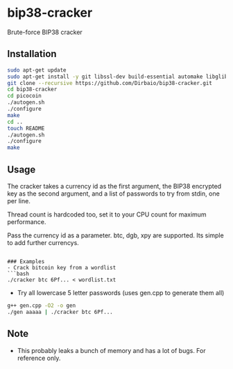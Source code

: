 # bip38-cracker

Brute-force BIP38 cracker

## Installation
```bash
sudo apt-get update
sudo apt-get install -y git libssl-dev build-essential automake libglib2.0-dev libevent-dev libjansson-dev curl
git clone --recursive https://github.com/Dirbaio/bip38-cracker.git
cd bip38-cracker
cd picocoin
./autogen.sh
./configure
make
cd ..
touch README
./autogen.sh
./configure
make
```


## Usage

The cracker takes a currency id as the first argument, the BIP38 encrypted key as the second argument, and a list of passwords to try from stdin, one per line.

Thread count is hardcoded too, set it to your CPU count for maximum performance.

Pass the currency id as a parameter. btc, dgb, xpy are supported. Its simple to add further currencys.

```

### Examples
- Crack bitcoin key from a wordlist
```bash
./cracker btc 6Pf... < wordlist.txt
```
- Try all lowercase 5 letter passwords (uses gen.cpp to generate them all)
```bash
g++ gen.cpp -O2 -o gen
./gen aaaaa | ./cracker btc 6Pf...
```

## Note

- This probably leaks a bunch of memory and has a lot of bugs. For reference only.
